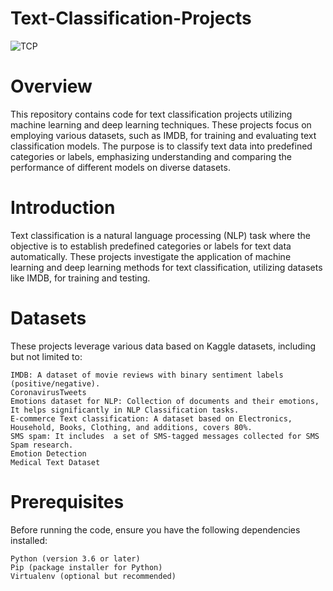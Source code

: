 # Text-Classification-Projects
![TCP](https://s31.picofile.com/file/8469955734/1_rnko_Sy3iEQ_sUbzmU4A_A.png)

# Overview

This repository contains code for text classification projects utilizing machine learning and deep learning techniques. These projects focus on employing various datasets, such as IMDB, for training and evaluating text classification models. The purpose is to classify text data into predefined categories or labels, emphasizing understanding and comparing the performance of different models on diverse datasets.

# Introduction

Text classification is a natural language processing (NLP) task where the objective is to establish predefined categories or labels for text data automatically. These projects investigate the application of machine learning and deep learning methods for text classification, utilizing datasets like IMDB, for training and testing.

# Datasets

These projects leverage various data based on Kaggle datasets, including but not limited to:

    IMDB: A dataset of movie reviews with binary sentiment labels (positive/negative).
    CoronavirusTweets
    Emotions dataset for NLP: Collection of documents and their emotions, It helps significantly in NLP Classification tasks.
    E-commerce Text classification: A dataset based on Electronics, Household, Books, Clothing, and additions, covers 80%.
    SMS spam: It includes  a set of SMS-tagged messages collected for SMS Spam research.
    Emotion Detection
    Medical Text Dataset

# Prerequisites

Before running the code, ensure you have the following dependencies installed:

    Python (version 3.6 or later)
    Pip (package installer for Python)
    Virtualenv (optional but recommended)

